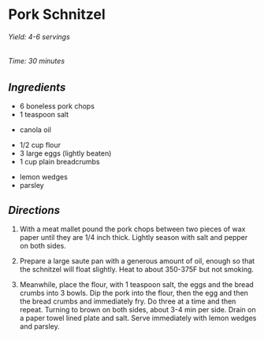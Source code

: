 # Pork Schnitzel

######  Yield: 4-6 servings
######  Time:  30 minutes

##  *Ingredients*

- 6 boneless pork chops
- 1 teaspoon salt
<!--  -->
- canola oil
<!--  -->
- 1/2 cup flour
- 3 large eggs (lightly beaten)
- 1 cup plain breadcrumbs
<!---->
- lemon wedges
- parsley

##  *Directions*

1. With a meat mallet pound the pork chops between two pieces of wax paper until they are 1/4 inch thick. Lightly season with salt and pepper on both sides.

2. Prepare a large saute pan with a generous amount of oil, enough so that the schnitzel will float slightly. Heat to about 350-375F but not smoking.

3. Meanwhile, place the flour, with 1 teaspoon salt, the eggs and the bread crumbs into 3 bowls. Dip the pork into the flour, then the egg and then the bread crumbs and immediately fry. Do three at a time and then repeat. Turning to brown on both sides, about 3-4 min per side. Drain on a paper towel lined plate and salt. Serve immediately with lemon wedges and parsley.
